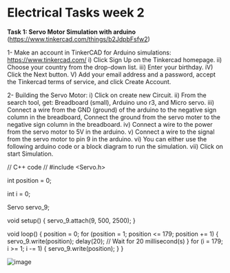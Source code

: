 # Electrical Tasks week 2
**Task 1: Servo Motor Simulation with arduino**  
(https://www.tinkercad.com/things/b2JdpbFsfw2)

1- Make an account in TinkerCAD for Arduino simulations: https://www.tinkercad.com/
  i) Click Sign Up on the Tinkercad homepage.
  ii) Choose your country from the drop-down list.
  iii) Enter your birthday. 
  iV) Click the Next button.
  V) Add your email address and a password, accept the Tinkercad terms of service, and click Create Account.
  
2- Building the Servo Motor:
  i) Click on create new Circuit.
  ii) From the search tool, get: Breadboard (small), Arduino uno r3, and Micro servo.
  iii) Connect a wire from the GND (ground) of the arduino to the negative sign column in the breadboard, Connect the ground from the servo moter to the negative sign column in the breadboard.
  iv) Connect a wire to the power from the servo motor to 5V in the arduino.
  v) Connect a wire to the signal from the servo motor to pin 9 in the arduino.
  vi) You can either use the following arduino code or a block diagram to run the simulation.
  vii) Click on start Simulation.
  
// C++ code
//
#include <Servo.h>

int position = 0;

int i = 0;

Servo servo_9;

void setup()
{
  servo_9.attach(9, 500, 2500);
}

void loop()
{
  position = 0;
  for (position = 1; position <= 179; position += 1) {
    servo_9.write(position);
    delay(20); // Wait for 20 millisecond(s)
  }
  for (i = 179; i >= 1; i -= 1) {
    servo_9.write(position);
  }
}
  
  ![image](https://user-images.githubusercontent.com/108147030/179791824-f81a187b-b5d3-4e64-a53e-bab70c83a9e1.png)

